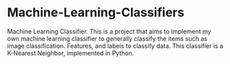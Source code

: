 # Machine-Learning-Classifiers

Machine Learning Classifier. This is a project that aims to implement my own machine learning classifier
to generally classify the items such as image classification. Features, and labels to classify data. This classifier is a K-Nearest Neighbor, implemented in Python. 
